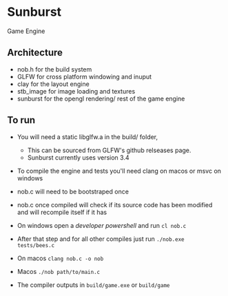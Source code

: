 # Sunburst
Game Engine

## Architecture 
- nob.h for the build system
- GLFW for cross platform windowing and inuput
- clay for the layout engine
- stb_image for image loading and textures
- sunburst for the opengl rendering/ rest of the game engine

## To run

- You will need a static libglfw.a in the build/ folder,
  - This can be sourced from GLFW's github relseases page.
  - Sunburst currently uses version 3.4
- To compile the engine and tests you'll need clang on macos or msvc on windows
- nob.c will need to be bootstraped once
- nob.c once compiled will check if its source code has been modified and will recompile itself if it has 
- On windows open a *developer powershell* and run `cl nob.c`
- After that step and for all other compiles just run `./nob.exe tests/bees.c`
- On macos `clang nob.c -o nob`
- Macos `./nob path/to/main.c`

- The compiler outputs in `build/game.exe` or `build/game`

